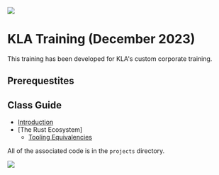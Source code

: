 ![](images/ardanlabs-logo.png)

# KLA Training (December 2023)

This training has been developed for KLA's custom corporate training.

## Prerequestites

## Class Guide

* [Introduction](guide/introduction.md)
* [The Rust Ecosystem]
  * [Tooling Equivalencies](guide/tooling.md)

All of the associated code is in the `projects` directory.


![](images/rust-crab-transparent-no-shadow.png)
